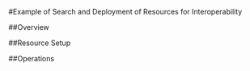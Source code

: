 #Example of Search and Deployment of Resources for Interoperability 

##Overview

##Resource Setup

##Operations

